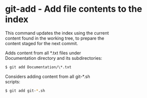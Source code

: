 # git-add - Add file contents to the index  

This command updates the index using the current  
content found in the working tree, to prepare the  
content staged for the next commit.  

Adds content from all *.txt files under  
Documentation directory and its subdirectories:  

```sh
$ git add Documentation/\*.txt
```

Considers adding content from all git-*.sh  
scripts:  

```sh
$ git add git-*.sh
```
